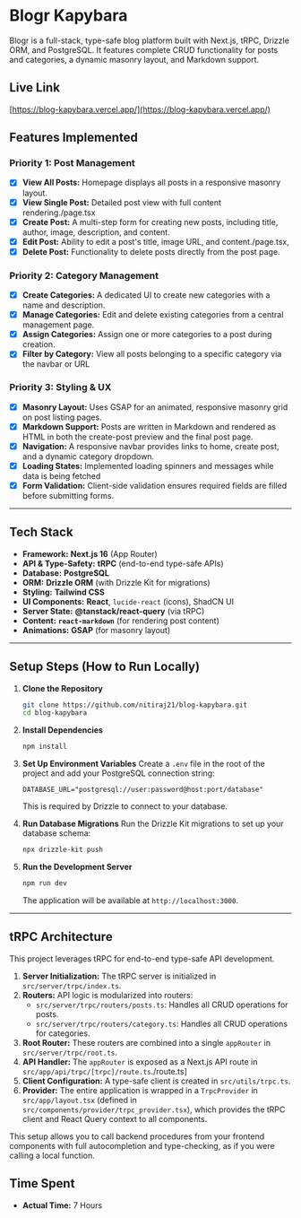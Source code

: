 # Blogr Kapybara

Blogr is a full-stack, type-safe blog platform built with Next.js, tRPC, Drizzle ORM, and PostgreSQL. It features complete CRUD functionality for posts and categories, a dynamic masonry layout, and Markdown support.


## Live Link 
[https://blog-kapybara.vercel.app/](https://blog-kapybara.vercel.app/)
    
## Features Implemented

### Priority 1: Post Management
* [x] **View All Posts:** Homepage displays all posts in a responsive masonry layout.
* [x] **View Single Post:** Detailed post view with full content rendering./page.tsx
* [x] **Create Post:** A multi-step form for creating new posts, including title, author, image, description, and content.
* [x] **Edit Post:** Ability to edit a post's title, image URL, and content./page.tsx,
* [x] **Delete Post:** Functionality to delete posts directly from the post page.

### Priority 2: Category Management
* [x] **Create Categories:** A dedicated UI to create new categories with a name and description.
* [x] **Manage Categories:** Edit and delete existing categories from a central management page.
* [x] **Assign Categories:** Assign one or more categories to a post during creation.
* [x] **Filter by Category:** View all posts belonging to a specific category via the navbar or URL

### Priority 3: Styling & UX
* [x] **Masonry Layout:** Uses GSAP for an animated, responsive masonry grid on post listing pages.
* [x] **Markdown Support:** Posts are written in Markdown and rendered as HTML in both the create-post preview and the final post page.
* [x] **Navigation:** A responsive navbar provides links to home, create post, and a dynamic category dropdown.
* [x] **Loading States:** Implemented loading spinners and messages while data is being fetched
* [x] **Form Validation:** Client-side validation ensures required fields are filled before submitting forms.

---

## Tech Stack

* **Framework:** **Next.js 16** (App Router)
* **API & Type-Safety:** **tRPC** (end-to-end type-safe APIs)
* **Database:** **PostgreSQL**
* **ORM:** **Drizzle ORM** (with Drizzle Kit for migrations)
* **Styling:** **Tailwind CSS**
* **UI Components:** **React**, `lucide-react` (icons), ShadCN UI
* **Server State:** **@tanstack/react-query** (via tRPC)
* **Content:** **`react-markdown`** (for rendering post content)
* **Animations:** **GSAP** (for masonry layout)

---

## Setup Steps (How to Run Locally)

1.  **Clone the Repository**
    ```bash
    git clone https://github.com/nitiraj21/blog-kapybara.git
    cd blog-kapybara
    ```

2.  **Install Dependencies**
    ```bash
    npm install
    ```

3.  **Set Up Environment Variables**
    Create a `.env` file in the root of the project and add your PostgreSQL connection string:
    ```.env
    DATABASE_URL="postgresql://user:password@host:port/database"
    ```
    This is required by Drizzle to connect to your database.

4.  **Run Database Migrations**
    Run the Drizzle Kit migrations to set up your database schema:
    ```bash
    npx drizzle-kit push
    ```

5.  **Run the Development Server**
    ```bash
    npm run dev
    ```
    The application will be available at `http://localhost:3000`.

---

## tRPC Architecture

This project leverages tRPC for end-to-end type-safe API development.

1.  **Server Initialization:** The tRPC server is initialized in `src/server/trpc/index.ts`.
2.  **Routers:** API logic is modularized into routers:
    * `src/server/trpc/routers/posts.ts`: Handles all CRUD operations for posts.
    * `src/server/trpc/routers/category.ts`: Handles all CRUD operations for categories.
3.  **Root Router:** These routers are combined into a single `appRouter` in `src/server/trpc/root.ts`.
4.  **API Handler:** The `appRouter` is exposed as a Next.js API route in `src/app/api/trpc/[trpc]/route.ts`./route.ts]
5.  **Client Configuration:** A type-safe client is created in `src/utils/trpc.ts`.
6.  **Provider:** The entire application is wrapped in a `TrpcProvider` in `src/app/layout.tsx` (defined in `src/components/provider/trpc_provider.tsx`), which provides the tRPC client and React Query context to all components.

This setup allows you to call backend procedures from your frontend components with full autocompletion and type-checking, as if you were calling a local function.



## Time Spent
* **Actual Time:** 7 Hours
